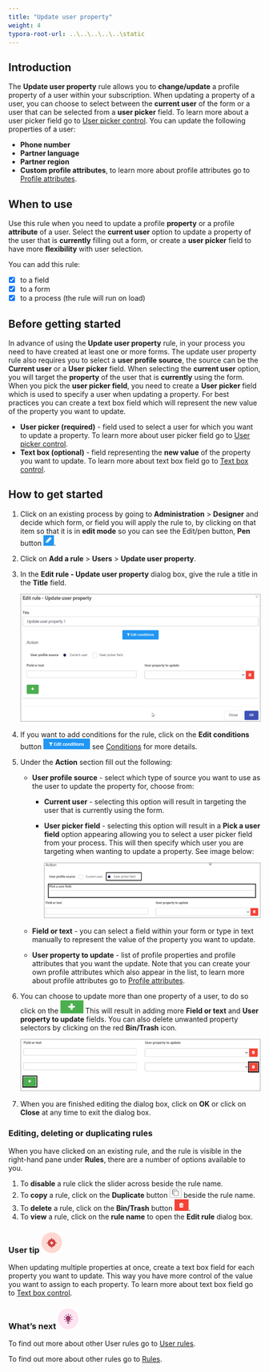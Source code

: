 ```yaml
---
title: "Update user property"
weight: 4
typora-root-url: ..\..\..\..\..\static
---
```


## Introduction

The **Update user property** rule allows you to **change/update** a profile property of a user within your subscription. When updating a property of a user, you can choose to select between the **current user** of the form or a user that can be selected from a **user picker** field. To learn more about a user picker field go to [User picker control](/docs/platform/controls/input/user-picker/). You can update the following properties of a user:

- **Phone number**
- **Partner language**
- **Partner region**
- **Custom profile attributes**, to learn more about profile attributes go to [Profile attributes](/docs/platform/administration/users/#modify-profile-attributes).

## When to use 

Use this rule when you need to update a profile **property** or a profile **attribute** of a user. Select the **current user** option to update a property of the user that is **currently** filling out a form, or create a **user picker** field to have more **flexibility** with user selection. 

You can add this rule:
- [x] to a field
- [x] to a form 
- [x] to a process (the rule will run on load)

## Before getting started

In advance of using the **Update user property** rule, in your process you need to have created at least one or more forms. The update user property rule also requires you to select a **user profile source**, the source can be the **Current user** or a **User picker** field. When selecting the **current user** option, you will target the **property** of the user that is **currently** using the form. When you pick the **user picker field**, you need to create a **User picker** field which is used to specify a user when updating a property. For best practices you can create a text box field which will represent the new value of the property you want to update.

- **User picker (required)** - field used to select a user for which you want to update a property. To learn more about user picker field go to [User picker control](/docs/platform/controls/input/user-picker/).
- **Text box (optional)** - field representing the **new value** of the property you want to update. To learn more about text box field go to [Text box control](/docs/platform/controls/input/textbox/).

## How to get started

1. Click on an existing process by going to **Administration** > **Designer** and decide which form, or field you will apply the rule to, by clicking on that item so that it is in **edit mode** so you can see the Edit/pen button, **Pen** button ![Pen button](/images/penicon.png).

2. Click on **Add a rule** > **Users** > **Update user property**.

3. In the **Edit rule - Update user property** dialog box, give the rule a title in the **Title** field.

   ![Update user property - edit rule dialog box](/images/update-property-edit-rule.jpg)

4. If you want to add conditions for the rule, click on the **Edit conditions** button ![Edit conditions button](/images/editconditions.png) see [Conditions](/docs/platform/rules/general/add-conditions/) for more details.

5. Under the **Action** section fill out the following:

   - **User profile source** - select which type of source you want to use as the user to update the property for, choose from:

     - **Current user** - selecting this option will result in targeting the user that is currently using the form.

     - **User picker field** - selecting this option will result in a **Pick a user field** option appearing allowing you to select a user picker field from your process. This will then specify which user you are targeting when wanting to update a property. See image below:

       ![Selecting the user picker field option](/images/update-propert-user-picker.jpg)

   - **Field or text** - you can select a field within your form or type in text manually to represent the value of the property you want to update.

   - **User property to update** - list of profile properties and profile attributes that you want the update. Note that you can create your own profile attributes which also appear in the list, to learn more about profile attributes go to [Profile attributes](/docs/platform/administration/users/#modify-profile-attributes).

6. You can choose to update more than one property of a user, to do so click on the ![Selecting the user picker field option](/images/update-propert-plus.jpg) This will result in adding more **Field or text** and **User property to update** fields. You can also delete unwanted property selectors by clicking on the red **Bin/Trash** icon.

   ![Add/delete property selector](/images/update-property-add-delete.jpg)

7. When you are finished editing the dialog box, click on **OK** or click on **Close** at any time to exit the dialog box.

### Editing, deleting or duplicating rules

When you have clicked on an existing rule, and the rule is visible in the right-hand pane under **Rules**, there are a number of options available to you.

1. To **disable** a rule click the slider across beside the rule name.
2. To **copy** a rule, click on the **Duplicate** button ![Duplicate button](/images/duplicate-button.jpg) beside the rule name.
3. To **delete** a rule, click on the **Bin/Trash** button ![Bin/Trash button](/images/bin.png).
4. To **view** a rule, click on the **rule name** to open the **Edit rule** dialog box.

### User tip ![Target icon](/images/05.png)

When updating multiple properties at once, create a text box field for each property you want to update. This way you have more control of the value you want to assign to each property. To learn more about text box field go to [Text box control](/docs/platform/controls/input/user-picker/).

### What’s next ![Idea icon](/images/18.png)

To find out more about other User rules go to [User rules](/docs/platform/rules/users/).

To find out more about other rules go to [Rules](/docs/platform/rules/).

